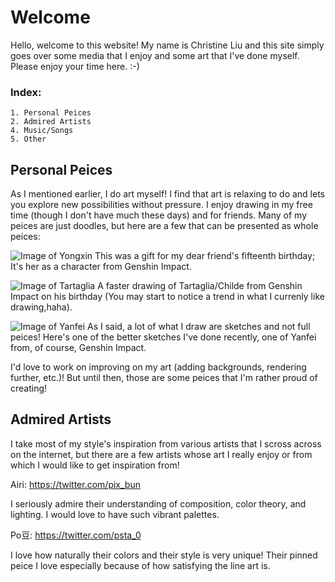 # Welcome

Hello, welcome to this website! My name is Christine Liu and this site simply goes over some media that I enjoy and some art that I've done myself. Please enjoy your time here. :-)

### Index:
```
1. Personal Peices
2. Admired Artists
4. Music/Songs
5. Other
```



## Personal Peices
As I mentioned earlier, I do art myself! I find that art is relaxing to do and lets you explore new possibilities without pressure. I enjoy drawing in my free time (though I don't have much these days) and for friends. Many of my peices are just doodles, but here are a few that can be presented as whole peices:

![Image of Yongxin](https://pbs.twimg.com/media/E9LyI6-VEAMl8Sz?format=jpg&name=large)
This was a gift for my dear friend's fifteenth birthday; It's her as a character from Genshin Impact.

![Image of Tartaglia](https://pbs.twimg.com/media/E635dMuVIAQdX-d?format=jpg&name=large)
A faster drawing of Tartaglia/Childe from Genshin Impact on his birthday (You may start to notice a trend in what I currenly like drawing,haha).

![Image of Yanfei](https://pbs.twimg.com/media/E9MPtUAUYAA4cfB?format=jpg&name=large)
As I said, a lot of what I draw are sketches and not full peices! Here's one of the better sketches I've done recently, one of Yanfei from, of course, Genshin Impact.

I'd love to work on improving on my art (adding backgrounds, rendering further, etc.)! But until then, those are some peices that I'm rather proud of creating! 



## Admired Artists
I take most of my style's inspiration from various artists that I scross across on the internet, but there are a few artists whose art I really enjoy or from which I would like to get inspiration from! 

Airi: https://twitter.com/pix_bun

I seriously admire their understanding of composition, color theory, and lighting. I would love to have such vibrant palettes.


Po豆: https://twitter.com/psta_0

I love how naturally their colors and their style is very unique! Their pinned peice I love especially because of how satisfying the line art is.
